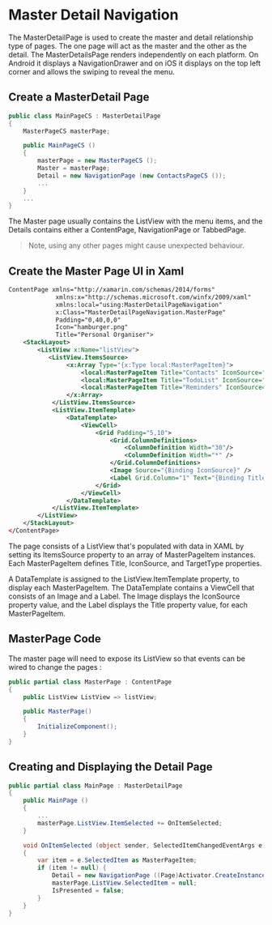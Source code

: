 # 

# Master Detail Navigation

The MasterDetailPage is used to create the master and detail relationship type of pages. The one page will act as the master and the other as the detail. The MasterDetailsPage renders independently on each platform. On Android it displays a NavigationDrawer and on iOS it displays on the top left corner and allows the swiping to reveal the menu.

## Create a MasterDetail Page

```csharp
public class MainPageCS : MasterDetailPage
{
    MasterPageCS masterPage;

    public MainPageCS ()
    {
        masterPage = new MasterPageCS ();
        Master = masterPage;
        Detail = new NavigationPage (new ContactsPageCS ());
        ...
    }
    ...
}
```

The Master page usually contains the ListView with the menu items, and the Details contains either a ContentPage, NavigationPage or TabbedPage.

> Note, using any other pages might cause unexpected behaviour.

## Create the Master Page UI in Xaml

```xml
ContentPage xmlns="http://xamarin.com/schemas/2014/forms"
             xmlns:x="http://schemas.microsoft.com/winfx/2009/xaml"
             xmlns:local="using:MasterDetailPageNavigation"
             x:Class="MasterDetailPageNavigation.MasterPage"
             Padding="0,40,0,0"
             Icon="hamburger.png"
             Title="Personal Organiser">
    <StackLayout>
        <ListView x:Name="listView">
           <ListView.ItemsSource>
                <x:Array Type="{x:Type local:MasterPageItem}">
                    <local:MasterPageItem Title="Contacts" IconSource="contacts.png" TargetType="{x:Type local:ContactsPage}" />
                    <local:MasterPageItem Title="TodoList" IconSource="todo.png" TargetType="{x:Type local:TodoListPage}" />
                    <local:MasterPageItem Title="Reminders" IconSource="reminders.png" TargetType="{x:Type local:ReminderPage}" />
                </x:Array>
            </ListView.ItemsSource>
            <ListView.ItemTemplate>
                <DataTemplate>
                    <ViewCell>
                        <Grid Padding="5,10">
                            <Grid.ColumnDefinitions>
                                <ColumnDefinition Width="30"/>
                                <ColumnDefinition Width="*" />
                            </Grid.ColumnDefinitions>
                            <Image Source="{Binding IconSource}" />
                            <Label Grid.Column="1" Text="{Binding Title}" />
                        </Grid>
                    </ViewCell>
                </DataTemplate>
            </ListView.ItemTemplate>
        </ListView>
    </StackLayout>
</ContentPage>
```

The page consists of a ListView that's populated with data in XAML by setting its ItemsSource property to an array of MasterPageItem instances. Each MasterPageItem defines Title, IconSource, and TargetType properties.

A DataTemplate is assigned to the ListView.ItemTemplate property, to display each MasterPageItem. The DataTemplate contains a ViewCell that consists of an Image and a Label. The Image displays the IconSource property value, and the Label displays the Title property value, for each MasterPageItem.

## MasterPage Code

The master page will need to expose its ListView so that events can be wired to change the pages :

```csharp
public partial class MasterPage : ContentPage
{
    public ListView ListView => listView;

    public MasterPage()
    {
        InitializeComponent();
    }
}
```

## Creating and Displaying the Detail Page

```csharp
public partial class MainPage : MasterDetailPage
{
    public MainPage ()
    {
        ...
        masterPage.ListView.ItemSelected += OnItemSelected;
    }

    void OnItemSelected (object sender, SelectedItemChangedEventArgs e)
    {
        var item = e.SelectedItem as MasterPageItem;
        if (item != null) {
            Detail = new NavigationPage ((Page)Activator.CreateInstance (item.TargetType));
            masterPage.ListView.SelectedItem = null;
            IsPresented = false;
        }
    }
}
```



